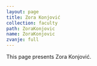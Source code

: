 ```yaml
---
layout: page
title: Zora Konjović
collection: faculty
path: ZoraKonjovic
name: ZoraKonjovic
zvanje: full
---
```


This page presents Zora Konjović.
